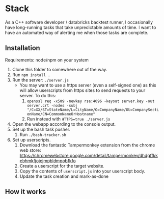 # Stack

As a C++ software developer / databricks backtest runner, I occasionally have long-running tasks that take unpredictable amounts of time. I want to have an automated way of alerting me when those tasks are complete.

## Installation

Requirements: node/npm on your system

1. Clone this folder to somewhere out of the way.
2. Run `npm install .`
3. Run the server: `./server.js`
   - You may want to use a https server (even a self-signed one) as this will allow userscripts from https sites to send requests to your server. To do this:
       1. `openssl req -x509 -newkey rsa:4096 -keyout server.key -out server.crt -nodes -subj "/C=XX/ST=StateName/L=CityName/O=CompanyName/OU=CompanySectionName/CN=CommonNameOrHostname"`
       2. Run instead with `HTTPS=true ./server.js`
4. Open the webapp according to the console output.
5. Set up the bash task pusher.
    1. Run `./bash-tracker.sh`
6. Set up userscripts.
    1. Download the fantastic Tampermonkey extension from the chrome web store: <https://chromewebstore.google.com/detail/tampermonkey/dhdgffkkebhmkfjojejmpbldmpobfkfo>
    2. Create a userscript for the target website.
    3. Copy the contents of `userscript.js` into your userscript body.
    4. Update the task creation and mark-as-done

## How it works
